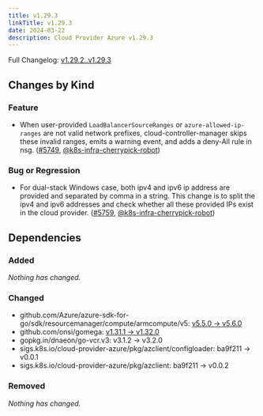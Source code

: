 ```yaml
---
title: v1.29.3
linkTitle: v1.29.3
date: 2024-03-22
description: Cloud Provider Azure v1.29.3
---
```

Full Changelog: [v1.29.2..v1.29.3](https://github.com/kubernetes-sigs/cloud-provider-azure/compare/v1.29.2...v1.29.3)

## Changes by Kind

### Feature

- When user-provided `LoadBalancerSourceRanges` or `azure-allowed-ip-ranges` are not valid network prefixes, cloud-controller-manager skips these invalid ranges, emits a warning event, and adds a deny-All rule in nsg. ([#5749](https://github.com/kubernetes-sigs/cloud-provider-azure/pull/5749), [@k8s-infra-cherrypick-robot](https://github.com/k8s-infra-cherrypick-robot))

### Bug or Regression

- For dual-stack Windows case, both ipv4 and ipv6 ip address are provided and separated by comma in a string. This change is to split the ipv4 and ipv6 addresses and check whether all these provided IPs exist in the cloud provider. ([#5759](https://github.com/kubernetes-sigs/cloud-provider-azure/pull/5759), [@k8s-infra-cherrypick-robot](https://github.com/k8s-infra-cherrypick-robot))

## Dependencies

### Added
_Nothing has changed._

### Changed
- github.com/Azure/azure-sdk-for-go/sdk/resourcemanager/compute/armcompute/v5: [v5.5.0 → v5.6.0](https://github.com/Azure/azure-sdk-for-go/compare/sdk/resourcemanager/compute/armcompute/v5/v5.5.0...sdk/resourcemanager/compute/armcompute/v5/v5.6.0)
- github.com/onsi/gomega: [v1.31.1 → v1.32.0](https://github.com/onsi/gomega/compare/v1.31.1...v1.32.0)
- gopkg.in/dnaeon/go-vcr.v3: v3.1.2 → v3.2.0
- sigs.k8s.io/cloud-provider-azure/pkg/azclient/configloader: ba9f211 → v0.0.1
- sigs.k8s.io/cloud-provider-azure/pkg/azclient: ba9f211 → v0.0.2

### Removed
_Nothing has changed._
